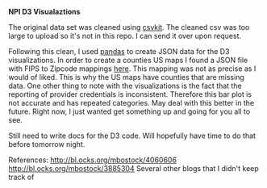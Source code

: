 **NPI D3 Visualaztions**

The original data set was cleaned using [csvkit](https://csvkit.readthedocs.org/en/0.9.1/). The cleaned csv was too large to upload so it's not in this repo. I can send it over upon request.

Following this clean, I used [pandas](http://pandas.pydata.org/) to create JSON data for the D3 visualizations. In order to create a 
counties US maps I found a JSON file with FIPS to Zipcode mappings [here](http://mavericklee.com/assets/data/FIPS_to_ZIPS.json). This mapping
was not as precise as I would of liked. This is why the US maps have counties that are missing data. One other thing to note with the visualizations is
the fact that the reporting of provider credentials is inconsistent. Therefore this bar plot is not accurate and has repeated categories.
May deal with this better in the future. Right now, I just wanted get something up and going for you all to see. 

Still need to write docs for the D3 code. Will hopefully have time to do that before tomorrow night.

References:
http://bl.ocks.org/mbostock/4060606
http://bl.ocks.org/mbostock/3885304
Several other blogs that I didn't keep track of

